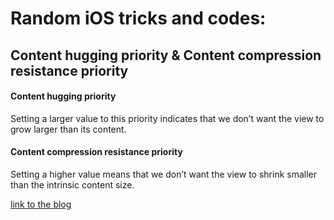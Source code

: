 # Random iOS tricks and codes:



## Content hugging priority & Content compression resistance priority
#### Content hugging priority
Setting a larger value to this priority indicates that we don’t want the view to grow larger than its content.

#### Content compression resistance priority
Setting a higher value means that we don’t want the view to shrink smaller than the intrinsic content size.

[link to the blog](https://medium.com/@abhimuralidharan/ios-content-hugging-and-content-compression-resistance-priorities-476fb5828ef)
